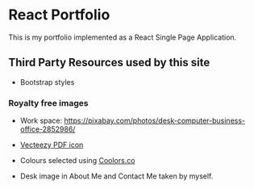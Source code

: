 # React Portfolio

This is my portfolio implemented as a React Single Page Application.

## Third Party Resources used by this site

* Bootstrap styles

### Royalty free images

* Work space: https://pixabay.com/photos/desk-computer-business-office-2852986/

* [Vecteezy PDF icon](https://www.vecteezy.com/vector-art/6692306-download-pdf-icon-template-black-color-editable-download-pdf-icon-symbol-flat-vector-sign-isolated-on-white-background-simple-logo-vector-illustration-for-graphic-and-web-design)

* Colours selected using [Coolors.co](https://coolors.co/333333-666a86-95b8d1-e8ddb5-edafb8)

* Desk image in About Me and Contact Me taken by myself.
